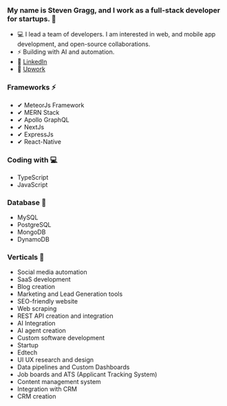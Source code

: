 ### My name is Steven Gragg, and I work as a full-stack developer for startups. 👋

- 💻 I lead a team of developers. I am interested in web, and mobile app development, and open-source collaborations.
- ⚡ Building with AI and automation.
- 🔗 [LinkedIn](https://www.linkedin.com/in/stevengragg/)
- 🔗 [Upwork](https://www.upwork.com/freelancers/~01d8f5cddc46946787) 

### Frameworks ⚡ ###

 - ✔ MeteorJs Framework
 - ✔ MERN Stack
 - ✔ Apollo GraphQL
 - ✔ NextJs
 - ✔ ExpressJs
 - ✔ React-Native

### Coding with 💻 ###

 - TypeScript
 - JavaScript

### Database 🔭 ###

 - MySQL
 - PostgreSQL
 - MongoDB
 - DynamoDB

### Verticals 🚀 ###

- Social media automation
- SaaS development
- Blog creation
- Marketing and Lead Generation tools
- SEO-friendly website
- Web scraping
- REST API creation and integration
- AI Integration
- AI agent creation
- Custom software development
- Startup
- Edtech
- UI UX research and design
- Data pipelines and Custom Dashboards
- Job boards and ATS (Applicant Tracking System)
- Content management system
- Integration with CRM
- CRM creation

